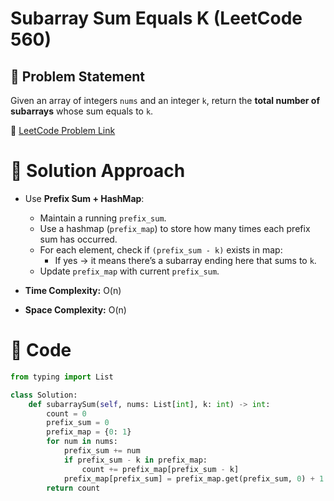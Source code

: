 # Subarray Sum Equals K (LeetCode 560)

## 📌 Problem Statement
Given an array of integers `nums` and an integer `k`, return the **total number of subarrays** whose sum equals to `k`.

🔗 [LeetCode Problem Link](https://leetcode.com/problems/subarray-sum-equals-k/)

# 🚀 Solution Approach
- Use **Prefix Sum + HashMap**:
  - Maintain a running `prefix_sum`.
  - Use a hashmap (`prefix_map`) to store how many times each prefix sum has occurred.
  - For each element, check if `(prefix_sum - k)` exists in map:
    - If yes → it means there’s a subarray ending here that sums to `k`.
  - Update `prefix_map` with current `prefix_sum`.

- **Time Complexity:** O(n)  
- **Space Complexity:** O(n)

# 📝 Code
```python
from typing import List

class Solution:
    def subarraySum(self, nums: List[int], k: int) -> int:
        count = 0
        prefix_sum = 0
        prefix_map = {0: 1}
        for num in nums:
            prefix_sum += num
            if prefix_sum - k in prefix_map:
                count += prefix_map[prefix_sum - k]
            prefix_map[prefix_sum] = prefix_map.get(prefix_sum, 0) + 1
        return count
